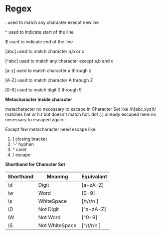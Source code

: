 # Regex

. used to match any character execpt newline

^ used to indicate start of the line

$ used to indicate end of the line

[abc] used to match character a,b or c

[^abc] used to match any character execpt a,b and c

[a-z] used to match character a through z

[A-Z] used to match character A through Z

[0-9] used to match digit 0 through 9

**Metacharacter Inside character**

metacharacter no necessary to escape in Character Set like /h[abc.xyz]t/ matches hat or h.t but doesn't match hot. dot (.) already escaped here no necessary to escaped again   

Except few metacharacter need escape like:
1. ] closing bracket
2. '-' hyphen 
3.  ^ caret 
4.  / escape

**Shorthand for Character Set**



| Shorthand     | Meaning          | Equivalant       |
| ------------- |----------------  | ----------------   |
| \d            | Digit            |  [a-zA-Z]        |
| \w            | Word             |  [0-9]           |
| \s            | WhiteSpace       |  [/t/r/n ]       |
| \D            | Not Digit        |  [^a-zA-Z]       |
| \W            | Not Word         |  [^0-9]          |
| \S            | Not WhiteSpace   |  [^/t/r/n ]      |

